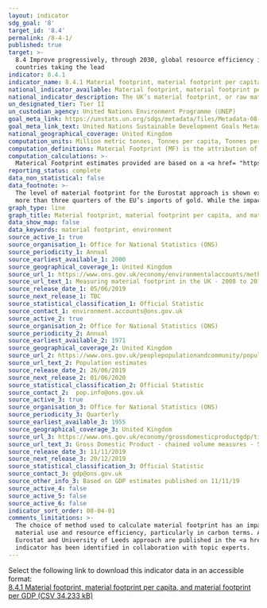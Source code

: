 ```yaml
---
layout: indicator
sdg_goal: '8'
target_id: '8.4'
permalink: /8-4-1/
published: true
target: >-
  8.4 Improve progressively, through 2030, global resource efficiency in consumption and production and endeavour to decouple economic growth from environmental degradation, in accordance with the 10‑Year Framework of Programmes on Sustainable Consumption and Production, with developed
  countries taking the lead
indicator: 8.4.1
indicator_name: 8.4.1 Material footprint, material footprint per capita, and material footprint per GDP
national_indicator_available: Material footprint, material footprint per capita, and material footprint per GDP
national_indicator_description: The UK’s material footprint, or raw material consumption, captures the amount of domestic and foreign extraction of materials needed to produce the products used by households, governments and charities in the UK.
un_designated_tier: Tier II
un_custodian_agency: United Nations Environment Programme (UNEP)
goal_meta_link: https://unstats.un.org/sdgs/metadata/files/Metadata-08-04-01.pdf 
goal_meta_link_text: United Nations Sustainable Development Goals Metadata (PDF 4.0 MB)
national_geographical_coverage: United Kingdom
computation_units: Million metric tonnes, Tonnes per capita, Tonnes per GDP (£m)
computation_definitions: Material Footprint (MF) is the attribution of global material extraction to domestic final demand of a country. The total material footprint is the sum of the material footprint for biomass, fossil fuels, metal ores and non-metal ores.
computation_calculations: >-
  Materical Footprint estimates provided are based on a <a href= "https://ec.europa.eu/eurostat/documents/1798247/6874172/Handbook-country-RME-tool/">Eurostat method</a> and calculated as raw material equivalent of imports (RMEIM) plus domestic extraction (DE) minus raw material equivalents of exports (RMEEX). Material footprint per capita is calculated as raw material consumption (material footprint)/UK population(\*1000000). Material footprint per GDP is calculated as raw material consumption (material footprint)/GDP(\*1000000).
reporting_status: complete
data_non_statistical: false
data_footnote: >-
  The level of material footprint for the Eurostat approach is shown excluding imports and exports of precious metals. Precious metals (particularly gold) have a high RME factor, so can have distinctive impact on the results. This is particularly true for the UK, who are responsible for
  more than three quarters of the EU’s imports of gold. While the impact is minimal at the total level, it is more evident when looking at the material footprint of metal ores.
graph_type: line
graph_title: Material footprint, material footprint per capita, and material footprint per GDP
data_show_map: false
data_keywords: material footprint, environment
source_active_1: true
source_organisation_1: Office for National Statistics (ONS)
source_periodicity_1: Annual
source_earliest_available_1: 2000
source_geographical_coverage_1: United Kingdom
source_url_1: https://www.ons.gov.uk/economy/environmentalaccounts/methodologies/measuringmaterialfootprintintheuk2008to2016
source_url_text_1: Measuring material footprint in the UK - 2008 to 2016
source_release_date_1: 05/06/2019
source_next_release_1: TBC
source_statistical_classification_1: Official Statistic 
source_contact_1: environment.accounts@ons.gov.uk
source_active_2: true
source_organisation_2: Office for National Statistics (ONS)
source_periodicity_2: Annual
source_earliest_available_2: 1971
source_geographical_coverage_2: United Kingdom
source_url_2: https://www.ons.gov.uk/peoplepopulationandcommunity/populationandmigration/populationestimates/timeseries/ukpop/pop
source_url_text_2: Population estimates
source_release_date_2: 26/06/2019
source_next_release_2: 01/06/2020
source_statistical_classification_2: Official Statistic 
source_contact_2:  pop.info@ons.gov.uk
source_active_3: true
source_organisation_3: Office for National Statistics (ONS)
source_periodicity_3: Quarterly
source_earliest_available_3: 1955
source_geographical_coverage_3: United Kingdom
source_url_3: https://www.ons.gov.uk/economy/grossdomesticproductgdp/timeseries/abmi/pn2
source_url_text_3: Gross Domestic Product - chained volume measures - Seasonally adjusted £m
source_release_date_3: 11/11/2019
source_next_release_3: 20/12/2019
source_statistical_classification_3: Official Statistic 
source_contact_3: gdp@ons.gov.uk
source_other_info_3: Based on GDP estimates published on 11/11/19 
source_active_4: false
source_active_5: false
source_active_6: false
indicator_sort_order: 08-04-01
comments_limitations: >-
  The choice of method used to calculate material footprint has an impact on the final estimates. In 2017, the Department for Environment, Food and Rural Affairs (Defra) consulted extensively with the University of Leeds about developing further environmentally relevant metrics for
  material use and resource efficiency, particularly in carbon terms. As a result, the University of Leeds have developed a multi-regional input-output (MRIO) approach, using a specifically derived UK MRIO database to underpin calculations. These estimates and further information on the
  Eurostat and University of Leeds approach are published in the <a href= "https://www.ons.gov.uk/economy/environmentalaccounts/methodologies/measuringmaterialfootprintintheuk2008to2016">Measuring material footprint</a> report. Data follows the UN specification for this indicator. This
  indicator has been identified in collaboration with topic experts.
---
```

Select the following link to download this indicator data in an accessible format:<br>[8.4.1 Material footprint, material footprint per capita, and material footprint per GDP (CSV 34.233 kB)](https://sustainabledevelopment-uk.github.io/sdg-data/data/8-4-1.csv)
